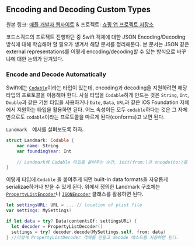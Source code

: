 ## Encoding and Decoding Custom Types

원본 링크: [애플 개발자 웹사이트](https://developer.apple.com/documentation/foundation/archives_and_serialization/encoding_and_decoding_custom_types) & 프로젝트: [쇼핑 앱 프로젝트 저장소](https://github.com/code-squad/swift-storeapp)

코드스쿼드의 프로젝트 진행하던 중 Swift 객체에 대한 JSON Encoding/Decoding 방식에 대해 학습해야 할 필요가 생겨서 해당 문서를 정리해둔다. 본 문서는 JSON 같은 external representations를 어떻게 encoding/decoding할 수 있는 방식으로 바꾸냐에 대한 논의가 담겨있다.

### Encode and Decode Automatically

Swift에는 [`Codable`](https://developer.apple.com/documentation/swift/codable)이라는 타입이 있는데, encoding과 decoding을 지원하려면 해당 타입의 프로토콜을 이용해야 한다. 사실 타입을 ```Codable```하게 만드는 것은 `String`, `Int`, `Double`과 같은 기본 타입을 사용하거나 `Date`, `Data`, `URL`과 같은 iOS Foundation 자체에서 지원하는 타입을 활용하면 된다. 어느 속성이든 모두 `codable`하다는 것은 그 자체만으로도 `codable`이라는 프로토콜을 따르게 된다(conforms)고 보면 된다.

`Landmark  `예시를 살펴보도록 하자.

```swift
struct Landmark: Codable {
    var name: String
    var foundingYear: Int
    
  	// Landmark에 Codable 타입을 붙여주는 순간, init(from:)과 encode(to:)를 모두 지원하게 된다.
}
```

이렇게 타입에 `Codable` 을 붙여주게 되면 built-in data formats을 자유롭게 serializae하거나 받을 수 있게 된다. 위에서 정의한 Landmark 구조체는 [`PropertyListEncoder`](https://developer.apple.com/documentation/foundation/propertylistencoder)나  [`JSONEncoder`](https://developer.apple.com/documentation/foundation/jsonencoder) 클래스를 활용하면 된다.

```swift
let settingsURL: URL = ... // location of plist file
var settings: MySettings?

if let data = try? Data(contentsOf: settingsURL) {
  let decoder = PropertyListDecoder()
  settings = try? decoder.decode(MySettings.self, from: data)
} //이렇게 PropertyListDecoder 객체를 만들고 decode 메소드를 사용하면 된다.
```

